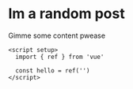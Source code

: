 # Im a random post

Gimme some content pwease

```vue
<script setup>
  import { ref } from 'vue'

  const hello = ref('')
</script>
```
